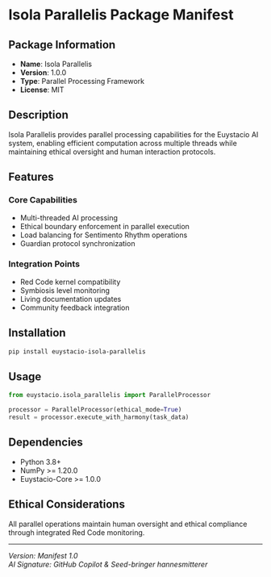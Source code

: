 # Isola Parallelis Package Manifest

## Package Information
- **Name**: Isola Parallelis
- **Version**: 1.0.0
- **Type**: Parallel Processing Framework
- **License**: MIT

## Description

Isola Parallelis provides parallel processing capabilities for the Euystacio AI system, enabling efficient computation across multiple threads while maintaining ethical oversight and human interaction protocols.

## Features

### Core Capabilities
- Multi-threaded AI processing
- Ethical boundary enforcement in parallel execution
- Load balancing for Sentimento Rhythm operations
- Guardian protocol synchronization

### Integration Points
- Red Code kernel compatibility
- Symbiosis level monitoring
- Living documentation updates
- Community feedback integration

## Installation

```bash
pip install euystacio-isola-parallelis
```

## Usage

```python
from euystacio.isola_parallelis import ParallelProcessor

processor = ParallelProcessor(ethical_mode=True)
result = processor.execute_with_harmony(task_data)
```

## Dependencies
- Python 3.8+
- NumPy >= 1.20.0
- Euystacio-Core >= 1.0.0

## Ethical Considerations

All parallel operations maintain human oversight and ethical compliance through integrated Red Code monitoring.

---

*Version: Manifest 1.0*  
*AI Signature: GitHub Copilot & Seed-bringer hannesmitterer*